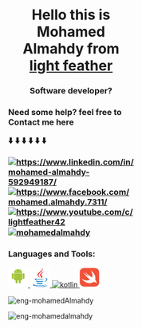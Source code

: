 <link rel="stylesheet" href="https://cdn.jsdelivr.net/gh/devicons/devicon@v2.15.1/devicon.min.css">
<div   
    style ="margin: auto;
            width: 50%;
            padding: 10px;">

  <h1 align="center">Hello this is Mohamed Almahdy from 
    <a href="https://www.youtube.com/@LightFeather42">light feather</a>
  </h1>
  <h3 align="center">Software developer?</h3>

  <h3 align="left">Need some help? feel free to Contact me here
    <p > ⬇️ ⬇️ ⬇️ ⬇️ ⬇️ ⬇️️</p>
    <p align="left">
      <a href="https://www.linkedin.com/in/mohamed-almahdy-592949187/" target="blank"><img align="center" src="https://raw.githubusercontent.com/rahuldkjain/github-profile-readme-generator/master/src/images/icons/Social/linked-in-alt.svg" alt="https://www.linkedin.com/in/mohamed-almahdy-592949187/" height="30" width="40" /></a>
      <a href="https://www.facebook.com/mohamed.almahdy.7311/" target="blank"><img align="center" src="https://raw.githubusercontent.com/rahuldkjain/github-profile-readme-generator/master/src/images/icons/Social/facebook.svg" alt="https://www.facebook.com/mohamed.almahdy.7311/" height="30" width="40" /></a>
      <a href="https://www.youtube.com/c/lightfeather42" target="blank"><img align="center" src="https://raw.githubusercontent.com/rahuldkjain/github-profile-readme-generator/master/src/images/icons/Social/youtube.svg" alt="https://www.youtube.com/c/lightfeather42" height="30" width="40" /></a>
      <a href="https://codeforces.com/profile/mohamedalmahdy" target="blank"><img align="center" src="https://raw.githubusercontent.com/rahuldkjain/github-profile-readme-generator/master/src/images/icons/Social/codeforces.svg" alt="mohamedalmahdy" height="30" width="40" /></a>
    </p>
  </h3>


  <h3 align="left">Languages and Tools:</h3>
  <p align="left">
    <a href="https://developer.android.com" target="_blank" rel="noreferrer"> 
        <img src="https://raw.githubusercontent.com/devicons/devicon/master/icons/android/android-original-wordmark.svg" alt="android" width="40" height="40"/>
    </a>
    <a href="https://www.java.com" target="_blank" rel="noreferrer">
        <img src="https://raw.githubusercontent.com/devicons/devicon/master/icons/java/java-original.svg" alt="java" width="40" height="40"/>
    </a> 
    <a href="https://kotlinlang.org" target="_blank" rel="noreferrer">
        <img src="https://www.vectorlogo.zone/logos/kotlinlang/kotlinlang-icon.svg" alt="kotlin" width="40" height="40"/> 
    </a> 
    <a href="https://reactjs.org/" target="_blank" rel="noreferrer"> 
        <img src="https://raw.githubusercontent.com/devicons/devicon/master/icons/swift/swift-original.svg" alt="swift" width="40" height="40"/> 
    </a>
  </p>

  <p>
    <img align="center" src="https://github-readme-stats.vercel.app/api?username=eng-mohamedalmahdy&show_icons=true&locale=en&theme=radical" alt="eng-mohamedAlmahdy" />
  </p>

  <p>
    <img align="left" src="https://github-readme-stats.vercel.app/api/top-langs?username=eng-mohamedalmahdy&show_icons=true&locale=en&layout=compact&theme=radical" alt="eng-mohamedalmahdy" />
  </p>

</div>
